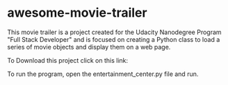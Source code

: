 # awesome-movie-trailer

This movie trailer is a project created for the Udacity Nanodegree Program "Full Stack Developer" and is focused on creating a Python class to load a series of movie objects and display them on a web page. 

To Download this project click on this link: 

To run the program, open the entertainment_center.py file and run.

